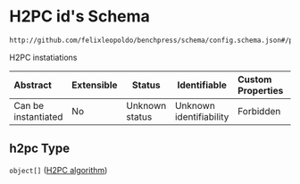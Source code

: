# H2PC id's Schema

```txt
http://github.com/felixleopoldo/benchpress/schema/config.schema.json#/properties/structure_learning_algorithms/properties/h2pc
```

H2PC instatiations


| Abstract            | Extensible | Status         | Identifiable            | Custom Properties | Additional Properties | Access Restrictions | Defined In                                                                  |
| :------------------ | ---------- | -------------- | ----------------------- | :---------------- | --------------------- | ------------------- | --------------------------------------------------------------------------- |
| Can be instantiated | No         | Unknown status | Unknown identifiability | Forbidden         | Allowed               | none                | [config.schema.json\*](../../out/config.schema.json "open original schema") |

## h2pc Type

`object[]` ([H2PC algorithm](config-definitions-h2pc-algorithm.md))
